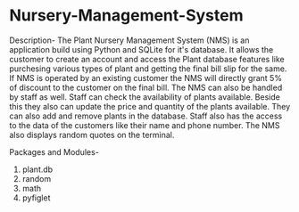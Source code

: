 # Nursery-Management-System
Description-
The Plant Nursery Management System (NMS) is an application build using Python and SQLite for it's database. It allows the customer to create an account and access the Plant database features like purchesing various types of plant and getting the final bill slip for the same. If NMS is operated by an existing customer the NMS will directly grant 5% of discount to the customer on the final bill. The NMS can also be handled by staff as well. Staff can check the availability of plants available. Beside this they also can update the price and quantity of the plants available. They can also add and remove plants in the database. Staff also has the access to the data of the customers like their name and phone number. The NMS also displays random quotes on the terminal.

Packages and Modules-
1. plant.db
2. random
3. math
4. pyfiglet
